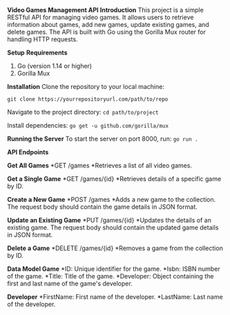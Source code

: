 **Video Games Management API**
**Introduction**
This project is a simple RESTful API for managing video games. It allows users to retrieve information about games, add new games, update existing games, and delete games. The API is built with Go using the Gorilla Mux router for handling HTTP requests.

**Setup**
**Requirements**
1. Go (version 1.14 or higher)
2. Gorilla Mux

**Installation**
Clone the repository to your local machine:

`git clone https://yourrepositoryurl.com/path/to/repo`

Navigate to the project directory:
`cd path/to/project`

Install dependencies:
`go get -u github.com/gorilla/mux`

**Running the Server**
To start the server on port 8000, run:
`go run .`

**API Endpoints**

**Get All Games**
 *GET /games
 *Retrieves a list of all video games.
 
**Get a Single Game**
 *GET /games/{id}
 *Retrieves details of a specific game by ID.
 
**Create a New Game**
*POST /games
*Adds a new game to the collection. The request body should contain the game details in JSON format.

**Update an Existing Game**
*PUT /games/{id}
*Updates the details of an existing game. The request body should contain the updated game details in JSON format.

**Delete a Game**
*DELETE /games/{id}
*Removes a game from the collection by ID.

**Data Model
Game**
*ID: Unique identifier for the game.
*Isbn: ISBN number of the game.
*Title: Title of the game.
*Developer: Object containing the first and last name of the game's developer.

**Developer**
*FirstName: First name of the developer.
*LastName: Last name of the developer.






